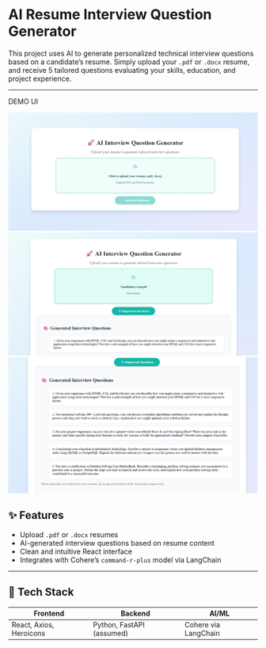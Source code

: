 # AI Resume Interview Question Generator

This project uses AI to generate personalized technical interview questions based on a candidate’s resume. Simply upload your `.pdf` or `.docx` resume, and receive 5 tailored questions evaluating your skills, education, and project experience.

---
DEMO UI

![My Image](assets/image1.png)
![My Image](assets/image2.png)
![My Image](assets/image3.png)



## ✨ Features

- Upload `.pdf` or `.docx` resumes
- AI-generated interview questions based on resume content
- Clean and intuitive React interface
- Integrates with Cohere’s `command-r-plus` model via LangChain

---

## 🧩 Tech Stack

| Frontend               | Backend                     | AI/ML                |
|------------------------|-----------------------------|----------------------|
| React, Axios, Heroicons | Python, FastAPI (assumed)   | Cohere via LangChain |


